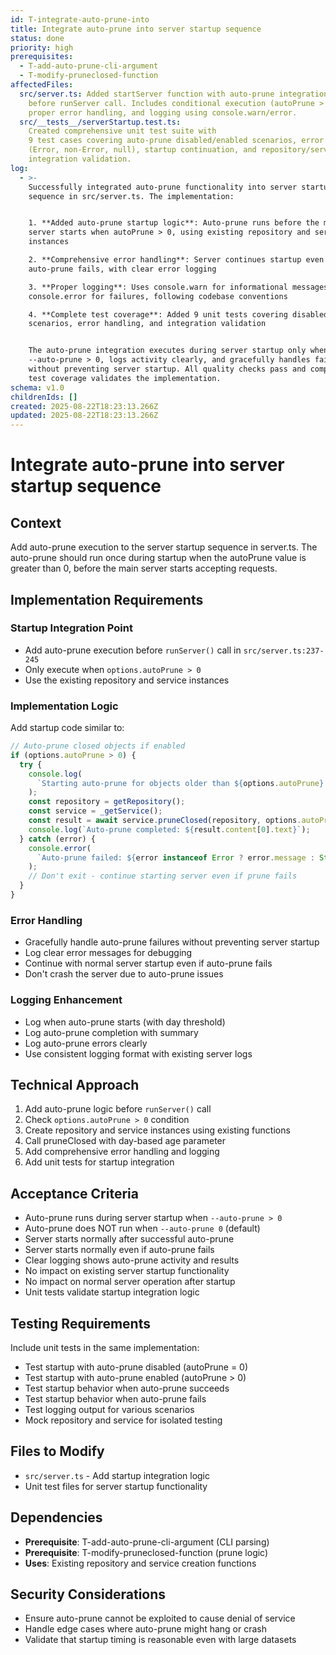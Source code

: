 ```yaml
---
id: T-integrate-auto-prune-into
title: Integrate auto-prune into server startup sequence
status: done
priority: high
prerequisites:
  - T-add-auto-prune-cli-argument
  - T-modify-pruneclosed-function
affectedFiles:
  src/server.ts: Added startServer function with auto-prune integration logic
    before runServer call. Includes conditional execution (autoPrune > 0),
    proper error handling, and logging using console.warn/error.
  src/__tests__/serverStartup.test.ts:
    Created comprehensive unit test suite with
    9 test cases covering auto-prune disabled/enabled scenarios, error handling
    (Error, non-Error, null), startup continuation, and repository/service
    integration validation.
log:
  - >-
    Successfully integrated auto-prune functionality into server startup
    sequence in src/server.ts. The implementation:


    1. **Added auto-prune startup logic**: Auto-prune runs before the main
    server starts when autoPrune > 0, using existing repository and service
    instances

    2. **Comprehensive error handling**: Server continues startup even if
    auto-prune fails, with clear error logging 

    3. **Proper logging**: Uses console.warn for informational messages and
    console.error for failures, following codebase conventions

    4. **Complete test coverage**: Added 9 unit tests covering disabled/enabled
    scenarios, error handling, and integration validation


    The auto-prune integration executes during server startup only when
    --auto-prune > 0, logs activity clearly, and gracefully handles failures
    without preventing server startup. All quality checks pass and comprehensive
    test coverage validates the implementation.
schema: v1.0
childrenIds: []
created: 2025-08-22T18:23:13.266Z
updated: 2025-08-22T18:23:13.266Z
---
```


# Integrate auto-prune into server startup sequence

## Context

Add auto-prune execution to the server startup sequence in server.ts. The auto-prune should run once during startup when the autoPrune value is greater than 0, before the main server starts accepting requests.

## Implementation Requirements

### Startup Integration Point

- Add auto-prune execution before `runServer()` call in `src/server.ts:237-245`
- Only execute when `options.autoPrune > 0`
- Use the existing repository and service instances

### Implementation Logic

Add startup code similar to:

```typescript
// Auto-prune closed objects if enabled
if (options.autoPrune > 0) {
  try {
    console.log(
      `Starting auto-prune for objects older than ${options.autoPrune} days...`,
    );
    const repository = getRepository();
    const service = _getService();
    const result = await service.pruneClosed(repository, options.autoPrune);
    console.log(`Auto-prune completed: ${result.content[0].text}`);
  } catch (error) {
    console.error(
      `Auto-prune failed: ${error instanceof Error ? error.message : String(error)}`,
    );
    // Don't exit - continue starting server even if prune fails
  }
}
```

### Error Handling

- Gracefully handle auto-prune failures without preventing server startup
- Log clear error messages for debugging
- Continue with normal server startup even if auto-prune fails
- Don't crash the server due to auto-prune issues

### Logging Enhancement

- Log when auto-prune starts (with day threshold)
- Log auto-prune completion with summary
- Log auto-prune errors clearly
- Use consistent logging format with existing server logs

## Technical Approach

1. Add auto-prune logic before `runServer()` call
2. Check `options.autoPrune > 0` condition
3. Create repository and service instances using existing functions
4. Call pruneClosed with day-based age parameter
5. Add comprehensive error handling and logging
6. Add unit tests for startup integration

## Acceptance Criteria

- Auto-prune runs during server startup when `--auto-prune > 0`
- Auto-prune does NOT run when `--auto-prune 0` (default)
- Server starts normally after successful auto-prune
- Server starts normally even if auto-prune fails
- Clear logging shows auto-prune activity and results
- No impact on existing server startup functionality
- No impact on normal server operation after startup
- Unit tests validate startup integration logic

## Testing Requirements

Include unit tests in the same implementation:

- Test startup with auto-prune disabled (autoPrune = 0)
- Test startup with auto-prune enabled (autoPrune > 0)
- Test startup behavior when auto-prune succeeds
- Test startup behavior when auto-prune fails
- Test logging output for various scenarios
- Mock repository and service for isolated testing

## Files to Modify

- `src/server.ts` - Add startup integration logic
- Unit test files for server startup functionality

## Dependencies

- **Prerequisite**: T-add-auto-prune-cli-argument (CLI parsing)
- **Prerequisite**: T-modify-pruneclosed-function (prune logic)
- **Uses**: Existing repository and service creation functions

## Security Considerations

- Ensure auto-prune cannot be exploited to cause denial of service
- Handle edge cases where auto-prune might hang or crash
- Validate that startup timing is reasonable even with large datasets
